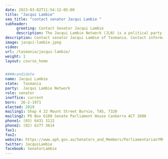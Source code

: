 ```yaml
---
date: 2023-03-02T11:54:12-05:00
title: "Jacqui Lambie"
seo_title: "contact senator Jacqui Lambie "
subheader:
     greeting: Contact Senator Jacqui Lambie
     description: The Jacqui Lambie Network (JLN) is a political party in Australia, formed in May 2015. Bearing the name of its founder, Tasmanian Senator Jacqui Lambie, it has served as the political vehicle for the former independent.
description: Contact senator Jacqui Lambie of Tasmania. Contact information for Jacqui Lambie includes email address, phone number, and mailing address.
image: jacqui-lambie.jpeg
video:
url: /tasmania/jacqui-lambie/
weight: 1
layout: course_home


####candidate
name: Jacqui Lambie
state:	Tasmania
party:	Jacqui Lambie Network
role: senator
inoffice: current
born:  26-2-1971
elected: 2019
mailing1: Shop 4 22 Mount Street Burnie, TAS, 7320
mailing2: PO Box 6100 Senate Parliament House Canberra ACT 2600
phone1:	(03) 6431 3112
phone2: (02) 6277 3614
fax1:
fax2:
website: https://www.aph.gov.au/Senators_and_Members/Parliamentarian?MPID=250026
twitter: JacquiLambie
facebook: SenatorLambie
---
```


